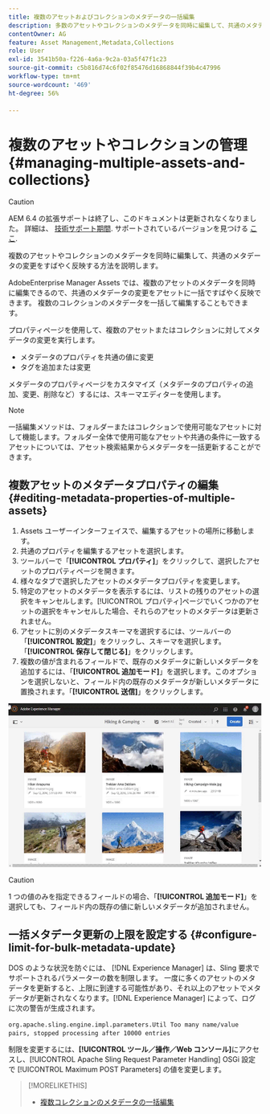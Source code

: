 ```yaml
---
title: 複数のアセットおよびコレクションのメタデータの一括編集
description: 多数のアセットやコレクションのメタデータを同時に編集して、共通のメタデータの変更をすばやく反映する方法を説明します。
contentOwner: AG
feature: Asset Management,Metadata,Collections
role: User
exl-id: 3541b50a-f226-4a6a-9c2a-03a5f47f1c23
source-git-commit: c5b816d74c6f02f85476d16868844f39b4c47996
workflow-type: tm+mt
source-wordcount: '469'
ht-degree: 56%

---
```


# 複数のアセットやコレクションの管理 {#managing-multiple-assets-and-collections}

>[!CAUTION]
>
>AEM 6.4 の拡張サポートは終了し、このドキュメントは更新されなくなりました。 詳細は、 [技術サポート期間](https://helpx.adobe.com/jp/support/programs/eol-matrix.html). サポートされているバージョンを見つける [ここ](https://experienceleague.adobe.com/docs/?lang=ja).

複数のアセットやコレクションのメタデータを同時に編集して、共通のメタデータの変更をすばやく反映する方法を説明します。

AdobeEnterprise Manager Assets では、複数のアセットのメタデータを同時に編集できるので、共通のメタデータの変更をアセットに一括ですばやく反映できます。 複数のコレクションのメタデータを一括して編集することもできます。

プロパティページを使用して、複数のアセットまたはコレクションに対してメタデータの変更を実行します。

* メタデータのプロパティを共通の値に変更
* タグを追加または変更

メタデータのプロパティページをカスタマイズ（メタデータのプロパティの追加、変更、削除など）するには、スキーマエディターを使用します。

>[!NOTE]
>
>一括編集メソッドは、フォルダーまたはコレクションで使用可能なアセットに対して機能します。フォルダー全体で使用可能なアセットや共通の条件に一致するアセットについては、アセット検索結果からメタデータを一括更新することができます。

## 複数アセットのメタデータプロパティの編集 {#editing-metadata-properties-of-multiple-assets}

1. Assets ユーザーインターフェイスで、編集するアセットの場所に移動します。
1. 共通のプロパティを編集するアセットを選択します。
1. ツールバーで「**[!UICONTROL プロパティ]**」をクリックして、選択したアセットのプロパティページを開きます。
1. 様々なタブで選択したアセットのメタデータプロパティを変更します。
1. 特定のアセットのメタデータを表示するには、リストの残りのアセットの選択をキャンセルします。[!UICONTROL プロパティ]ページでいくつかのアセットの選択をキャンセルした場合、それらのアセットのメタデータは更新されません。
1. アセットに別のメタデータスキーマを選択するには、ツールバーの「**[!UICONTROL 設定]**」をクリックし、スキーマを選択します。「**[!UICONTROL 保存して閉じる]**」をクリックします。
1. 複数の値が含まれるフィールドで、既存のメタデータに新しいメタデータを追加するには、「**[!UICONTROL 追加モード]**」を選択します。このオプションを選択しないと、フィールド内の既存のメタデータが新しいメタデータに置換されます。「**[!UICONTROL 送信]**」をクリックします。

![複数のアセットへのメタデータスキーマの一括適用](assets/metadata-schema-bulk-edit.gif)

>[!CAUTION]
>
>1 つの値のみを指定できるフィールドの場合、「**[!UICONTROL 追加モード]**」を選択しても、フィールド内の既存の値に新しいメタデータが追加されません。

## 一括メタデータ更新の上限を設定する {#configure-limit-for-bulk-metadata-update}

DOS のような状況を防ぐには、 [!DNL Experience Manager] は、Sling 要求でサポートされるパラメーターの数を制限します。 一度に多くのアセットのメタデータを更新すると、上限に到達する可能性があり、それ以上のアセットでメタデータが更新されなくなります。[!DNL Experience Manager] によって、ログに次の警告が生成されます。

`org.apache.sling.engine.impl.parameters.Util Too many name/value pairs, stopped processing after 10000 entries`

制限を変更するには、**[!UICONTROL ツール／操作／Web コンソール]**&#x200B;にアクセスし、[!UICONTROL Apache Sling Request Parameter Handling] OSGi 設定で [!UICONTROL Maximum POST Parameters] の値を変更します。

>[!MORELIKETHIS]
>
>* [複数コレクションのメタデータの一括編集](managing-collections-touch-ui.md#editing-collection-metadata-in-bulk)


